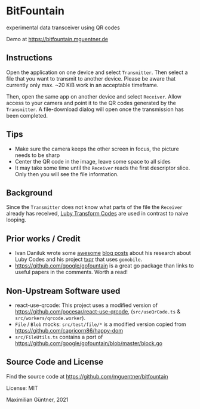 # BitFountain

experimental data transceiver using QR codes

Demo at https://bitfountain.mguentner.de

## Instructions

Open the application on one device and select `Transmitter`. Then select a file that you want
to transmit to another device.
Please be aware that currently only max. ~20 KiB work in an acceptable timeframe.

Then, open the same app on another device and select `Receiver`. Allow access to your camera
and point it to the QR codes generated by the `Transmitter`.
A file-download dialog will open once the transmission has been completed.

## Tips

- Make sure the camera keeps the other screen in focus, the picture needs to be sharp
- Center the QR code in the image, leave some space to all sides
- It may take some time until the `Receiver` reads the first descriptor slice. Only then you will see the file information.

## Background

Since the `Transmitter` does not know what parts of the file the `Receiver` already has received, [Luby Transform Codes](https://en.wikipedia.org/wiki/Luby_transform_code) are used in contrast to naive looping.

## Prior works / Credit

- Ivan Daniluk wrote some [awesome](https://divan.dev/posts/fountaincodes/) [blog posts](https://divan.dev/posts/animatedqr/) about his
  research about Luby Codes and his project [txqr](https://github.com/divan/txqr) that uses `gomobile`.
- https://github.com/google/gofountain is a great go package than links to useful papers in the comments. Worth a read!

## Non-Upstream Software used

- react-use-qrcode: This project uses a modified version of https://github.com/pocesar/react-use-qrcode, (`src/useQrCode.ts` & `src/workers/qrcode.worker`).
- `File` / `Blob` mocks: `src/test/file/*` is a modified version copied from https://github.com/capricorn86/happy-dom
- `src/FileUtils.ts` contains a port of https://github.com/google/gofountain/blob/master/block.go

## Source Code and License

Find the source code at https://github.com/mguentner/bitfountain

License: MIT

Maximilian Güntner, 2021
